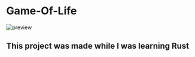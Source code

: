 # Game-Of-Life

![preview](https://cdn.discordapp.com/attachments/626449728988774401/1037037349818871990/unknown.png)

## This project was made while I was learning Rust

